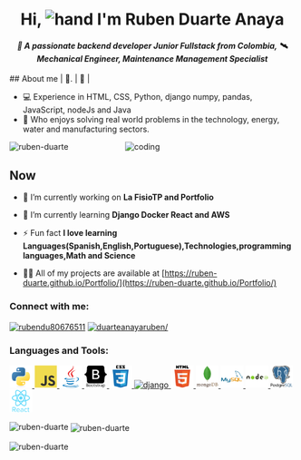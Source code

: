 <h1 align="center"> Hi,<span> <img src="https://user-images.githubusercontent.com/18350557/176309783-0785949b-9127-417c-8b55-ab5a4333674e.gif" width="30" alt="hand">  </span> I'm Ruben Duarte Anaya </h1>
<h4 align="center"><em>🚀 A passionate backend developer Junior Fullstack from Colombia, 🛰  Mechanical Engineer, Maintenance Management Specialist</em> </h4> 
## About me
|    🍜.   |    🍣     |                    

- 💻 Experience in HTML, CSS, Python, django numpy, pandas, JavaScript, nodeJs and Java 
- 🎨 Who enjoys solving real world problems in the technology, energy, water and manufacturing sectors.

<img align="right" alt="coding" width="300" src="https://media0.giphy.com/media/v1.Y2lkPTc5MGI3NjExNzJlOWQ1NTJlYmZiYThlNWRhZDFiZjEzZGQ1NWQ2N2RmMWRkZWUwMiZjdD1n/qgQUggAC3Pfv687qPC/giphy.gif">


<p align="left"> <img src="https://komarev.com/ghpvc/?username=ruben-duarte&label=Profile%20views&color=0e75b6&style=flat" alt="ruben-duarte" /> </p>

## Now

- 🔭 I’m currently working on **La FisioTP and Portfolio**

- 🌱 I’m currently learning **Django Docker React and AWS**

- ⚡ Fun fact **I love learning Languages(Spanish,English,Portuguese),Technologies,programming languages,Math and Science**

- 👨‍💻 All of my projects are available at [https://ruben-duarte.github.io/Portfolio/](https://ruben-duarte.github.io/Portfolio/)

<h3 align="left">Connect with me:</h3>
<p align="left">
<a href="https://twitter.com/rubendu80676511" target="blank"><img align="center" src="https://raw.githubusercontent.com/rahuldkjain/github-profile-readme-generator/master/src/images/icons/Social/twitter.svg" alt="rubendu80676511" height="30" width="40" /></a>
<a href="https://linkedin.com/in/duarteanayaruben/" target="blank"><img align="center" src="https://raw.githubusercontent.com/rahuldkjain/github-profile-readme-generator/master/src/images/icons/Social/linked-in-alt.svg" alt="duarteanayaruben/" height="30" width="40" /></a>
</p>

<h3 align="left">Languages and Tools:</h3>
<p align="left"><a href="https://www.python.org" target="_blank" rel="noreferrer"> <img src="https://raw.githubusercontent.com/devicons/devicon/master/icons/python/python-original.svg" alt="python" width="40" height="40"/> </a> <a href="https://developer.mozilla.org/en-US/docs/Web/JavaScript" target="_blank" rel="noreferrer"> <img src="https://raw.githubusercontent.com/devicons/devicon/master/icons/javascript/javascript-original.svg" alt="javascript" width="40" height="40"/> </a> <a href="https://www.java.com" target="_blank" rel="noreferrer"> <img src="https://raw.githubusercontent.com/devicons/devicon/master/icons/java/java-original.svg" alt="java" width="40" height="40"/> </a> <a href="https://getbootstrap.com" target="_blank" rel="noreferrer"> <img src="https://raw.githubusercontent.com/devicons/devicon/master/icons/bootstrap/bootstrap-plain-wordmark.svg" alt="bootstrap" width="40" height="40"/> </a> <a href="https://www.w3schools.com/css/" target="_blank" rel="noreferrer"> <img src="https://raw.githubusercontent.com/devicons/devicon/master/icons/css3/css3-original-wordmark.svg" alt="css3" width="40" height="40"/> </a> <a href="https://www.djangoproject.com/" target="_blank" rel="noreferrer"> <img src="https://cdn.worldvectorlogo.com/logos/django.svg" alt="django" width="40" height="40"/> </a> <a href="https://www.w3.org/html/" target="_blank" rel="noreferrer"> <img src="https://raw.githubusercontent.com/devicons/devicon/master/icons/html5/html5-original-wordmark.svg" alt="html5" width="40" height="40"/> </a>  <a href="https://www.mongodb.com/" target="_blank" rel="noreferrer"> <img src="https://raw.githubusercontent.com/devicons/devicon/master/icons/mongodb/mongodb-original-wordmark.svg" alt="mongodb" width="40" height="40"/> </a> <a href="https://www.mysql.com/" target="_blank" rel="noreferrer"> <img src="https://raw.githubusercontent.com/devicons/devicon/master/icons/mysql/mysql-original-wordmark.svg" alt="mysql" width="40" height="40"/> </a> <a href="https://nodejs.org" target="_blank" rel="noreferrer"> <img src="https://raw.githubusercontent.com/devicons/devicon/master/icons/nodejs/nodejs-original-wordmark.svg" alt="nodejs" width="40" height="40"/> </a> <a href="https://www.postgresql.org" target="_blank" rel="noreferrer"> <img src="https://raw.githubusercontent.com/devicons/devicon/master/icons/postgresql/postgresql-original-wordmark.svg" alt="postgresql" width="40" height="40"/> </a>  <a href="https://reactjs.org/" target="_blank" rel="noreferrer"> <img src="https://raw.githubusercontent.com/devicons/devicon/master/icons/react/react-original-wordmark.svg" alt="react" width="40" height="40"/> </a> </p>

<p><img align="left" src="https://github-readme-stats.vercel.app/api/top-langs?username=ruben-duarte&show_icons=true&locale=en&layout=compact" alt="ruben-duarte" /></p>

<p>&nbsp;<img align="center" src="https://github-readme-stats.vercel.app/api?username=ruben-duarte&show_icons=true&locale=en" alt="ruben-duarte" /></p>

<p><img align="center" src="https://github-readme-streak-stats.herokuapp.com/?user=ruben-duarte&" alt="ruben-duarte" /></p>
